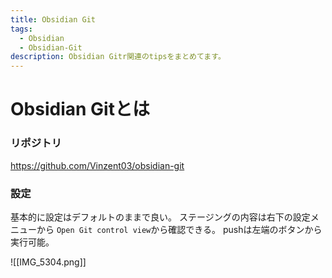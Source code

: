 ```yaml
---
title: Obsidian Git
tags:
  - Obsidian
  - Obsidian-Git
description: Obsidian Gitr関連のtipsをまとめてます。
---
```

# Obsidian Gitとは

### リポジトリ
https://github.com/Vinzent03/obsidian-git

### 設定

基本的に設定はデフォルトのままで良い。
ステージングの内容は右下の設定メニューから
`Open Git control view`から確認できる。
pushは左端のボタンから実行可能。

![[IMG_5304.png]]
